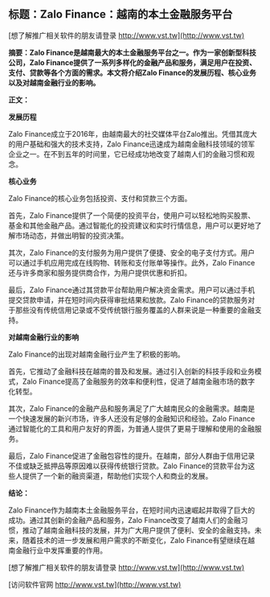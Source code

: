 ## **标题：Zalo Finance：越南的本土金融服务平台**

[想了解推广相关软件的朋友请登录 http://www.vst.tw](http://www.vst.tw)

**摘要：Zalo Finance是越南最大的本土金融服务平台之一。作为一家创新型科技公司，Zalo Finance提供了一系列多样化的金融产品和服务，满足用户在投资、支付、贷款等各个方面的需求。本文将介绍Zalo Finance的发展历程、核心业务以及对越南金融行业的影响。**

**正文：**

**发展历程**

Zalo Finance成立于2016年，由越南最大的社交媒体平台Zalo推出。凭借其庞大的用户基础和强大的技术支持，Zalo Finance迅速成为越南金融科技领域的领军企业之一。在不到五年的时间里，它已经成功地改变了越南人们的金融习惯和观念。

**核心业务**

Zalo Finance的核心业务包括投资、支付和贷款三个方面。

首先，Zalo Finance提供了一个简便的投资平台，使用户可以轻松地购买股票、基金和其他金融产品。通过智能化的投资建议和实时行情信息，用户可以更好地了解市场动态，并做出明智的投资决策。

其次，Zalo Finance的支付服务为用户提供了便捷、安全的电子支付方式。用户可以通过手机应用完成在线购物、转账和支付账单等操作。此外，Zalo Finance还与许多商家和服务提供商合作，为用户提供优惠和折扣。

最后，Zalo Finance通过其贷款平台帮助用户解决资金需求。用户可以通过手机提交贷款申请，并在短时间内获得审批结果和放款。Zalo Finance的贷款服务对于那些没有传统信用记录或不受传统银行服务覆盖的人群来说是一种重要的金融支持。

**对越南金融行业的影响**

Zalo Finance的出现对越南金融行业产生了积极的影响。

首先，它推动了金融科技在越南的普及和发展。通过引入创新的科技手段和业务模式，Zalo Finance提高了金融服务的效率和便利性，促进了越南金融市场的数字化转型。

其次，Zalo Finance的金融产品和服务满足了广大越南民众的金融需求。越南是一个快速发展的新兴市场，许多人还没有足够的金融知识和经验。Zalo Finance通过智能化的工具和用户友好的界面，为普通人提供了更易于理解和使用的金融服务。

最后，Zalo Finance促进了金融包容性的提升。在越南，部分人群由于信用记录不佳或缺乏抵押品等原因难以获得传统银行贷款。Zalo Finance的贷款平台为这些人提供了一个新的融资渠道，帮助他们实现个人和商业的发展。

**结论：**

Zalo Finance作为越南本土金融服务平台，在短时间内迅速崛起并取得了巨大的成功。通过其创新的金融产品和服务，Zalo Finance改变了越南人们的金融习惯，推动了越南金融科技的发展，并为广大用户提供了便利、安全的金融支持。未来，随着技术的进一步发展和用户需求的不断变化，Zalo Finance有望继续在越南金融行业中发挥重要的作用。

[想了解推广相关软件的朋友请登录 http://www.vst.tw](http://www.vst.tw)


[访问软件官网 http://www.vst.tw](http://www.vst.tw)

